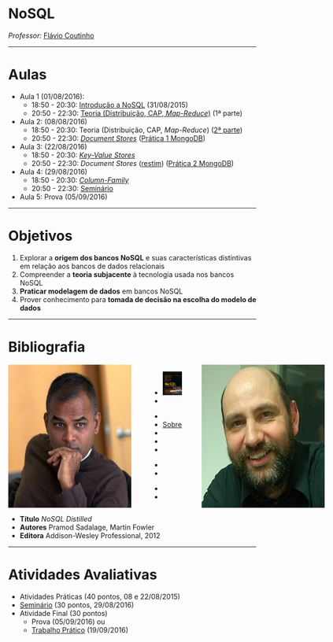 <!--
  bespokeEvent: bullets.disable
-->

# NoSQL

_Professor:_ [Flávio Coutinho](mailto:coutinho@decom.cefetmg.br)

---
# Aulas

- Aula 1 (01/08/2016):
  - 18:50 - 20:30: [Introdução a NoSQL](classes/intro/) (31/08/2015)
  - 20:50 - 22:30: [Teoria (Distribuição, CAP, _Map-Reduce_)](classes/theory/) (1ª parte)
- Aula 2: (08/08/2016)
  - 18:50 - 20:30: Teoria (Distribuição, CAP, _Map-Reduce_) ([2ª parte](classes/theory/#25))
  - 20:50 - 22:30: [_Document Stores_](classes/document/) ([Prática 1 MongoDB][activity-mongodb1])
- Aula 3: (22/08/2016)
  - 18:50 - 20:30: [_Key-Value Stores_](classes/keyvalue/)
  - 20:50 - 22:30: _Document Stores_ ([restim](classes/document/#47)) ([Prática 2 MongoDB][activity-mongodb2])
- Aula 4: (29/08/2016)
  - 18:50 - 20:30: [_Column-Family_](classes/columnfamily/)
  - 20:50 - 22:30: [Seminário][seminar]
- Aula 5: Prova (05/09/2016)


[seminar]: https://github.com/fegemo/cefet-nosql/tree/master/assignments/seminar/README.md
[activity-mongodb1]: https://github.com/fegemo/cefet-nosql/tree/master/assignments/mongodb/README.md
[activity-mongodb2]: https://github.com/fegemo/cefet-nosql/tree/master/assignments/mongodb2/README.md
[activity-neo4j]: https://github.com/fegemo/cefet-nosql/tree/master/assignments/neo4j/README.md

---
# Objetivos

1. Explorar a **origem dos bancos NoSQL** e suas características distintivas em
   relação aos bancos de dados relacionais
1. Compreender a **teoria subjacente** à tecnologia usada nos bancos NoSQL
1. **Praticar modelagem de dados** em bancos NoSQL
1. Prover conhecimento para **tomada de decisão na escolha do modelo de dados**

---
# Bibliografia

<div style="display: flex; flex-direction: row; justify-content: space-around; width: 100%;">
  <img class="portrait left floating" src="images/pramod-sadalage-avatar.jpg" style="order: 0;">
  <img class="portrait right floating" src="images/martin-fowler-avatar.jpg" style="order: 2;">
  <div class="" style="order: 1">
    <figure class="book">
      <ul class="hardcover_front" class="no-bullet">
        <li class="no-bullet"><img src="images/book-nosql-distilled.png" width="100%" height="100%"></li>
        <li class="no-bullet"></li>
      </ul>
      <ul class="page no-bullet">
        <li class="no-bullet"></li>
        <li class="no-bullet"><a class="book-btn" href="http://martinfowler.com/books/nosql.html">Sobre</a></li>
        <li class="no-bullet"></li>
        <li class="no-bullet"></li>
        <li class="no-bullet"></li>
      </ul>
      <ul class="hardcover_back no-bullet">
        <li class="no-bullet"></li>
        <li class="no-bullet"></li>
      </ul>
      <ul class="book_spine no-bullet">
        <li class="no-bullet"></li>
        <li class="no-bullet"></li>
      </ul>
    </figure>  
  </div>
</div>

- **Título**	_NoSQL Distilled_
- **Autores**	Pramod Sadalage, Martin Fowler
- **Editora**	 Addison-Wesley Professional, 2012

---
# Atividades Avaliativas

- Atividades Práticas (40 pontos, 08 e 22/08/2015)
- [Seminário][seminar] (30 pontos, 29/08/2016)
- Atividade Final (30 pontos)
  - Prova (05/09/2016) ou
  - [Trabalho Prático][tp] (19/09/2016)

[seminar]: https://github.com/fegemo/cefet-nosql/tree/master/assignments/seminar/README.md
[tp]: https://github.com/fegemo/cefet-nosql/tree/master/assignments/tp/README.md
